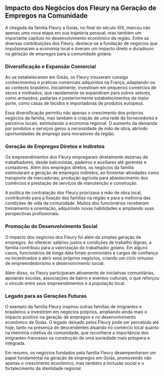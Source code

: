 ## Impacto dos Negócios dos Fleury na Geração de Empregos na Comunidade

A chegada da família Fleury a Goiás, no final do século XIX, marcou não apenas uma nova etapa em sua trajetória pessoal, mas também um importante capítulo no desenvolvimento econômico da região. Entre as diversas contribuições dos Fleury, destaca-se a fundação de negócios que impulsionaram a economia local e tiveram um impacto direto e duradouro na geração de empregos para a comunidade goiana.

### Diversificação e Expansão Comercial

Ao se estabelecerem em Goiás, os Fleury trouxeram consigo conhecimentos e práticas comerciais adquiridos na França, adaptando-os ao contexto brasileiro. Inicialmente, investiram em pequenos comércios de secos e molhados, que rapidamente se expandiram para outros setores, como armazéns, padarias e posteriormente estabelecimentos de maior porte, como casas de tecidos e importadoras de produtos europeus.

Essa diversificação permitiu não apenas o crescimento dos próprios negócios da família, mas também a criação de uma rede de fornecedores e parceiros locais, estimulando a economia regional. O aumento da demanda por produtos e serviços gerou a necessidade de mão de obra, abrindo oportunidades de emprego para moradores da região.

### Geração de Empregos Diretos e Indiretos

Os empreendimentos dos Fleury empregaram diretamente dezenas de trabalhadores, desde balconistas, padeiros e auxiliares até gerentes e contadores. Além dos empregos diretos, os negócios da família estimularam a geração de empregos indiretos, ao fomentar atividades como transporte de mercadorias, produção agrícola para abastecimento dos comércios e prestação de serviços de manutenção e construção.

A política de contratação dos Fleury priorizava a mão de obra local, contribuindo para a fixação das famílias na região e para a melhoria das condições de vida da comunidade. Muitos dos funcionários receberam treinamento e orientação, adquirindo novas habilidades e ampliando suas perspectivas profissionais.

### Promoção do Desenvolvimento Social

O impacto dos negócios dos Fleury foi além da simples geração de empregos. Ao oferecer salários justos e condições de trabalho dignas, a família contribuiu para a valorização do trabalhador goiano. Em alguns casos, funcionários de longa data foram promovidos a cargos de confiança ou incentivados a abrir seus próprios negócios, criando um ciclo virtuoso de empreendedorismo e desenvolvimento social.

Além disso, os Fleury participaram ativamente de iniciativas comunitárias, apoiando escolas, associações de bairro e eventos culturais, o que reforçou o vínculo entre seus empreendimentos e a população local.

### Legado para as Gerações Futuras

O exemplo da família Fleury inspirou outras famílias de imigrantes e brasileiros a investirem em negócios próprios, ampliando ainda mais o impacto positivo na geração de empregos e no desenvolvimento econômico de Goiás. O legado deixado pelos Fleury pode ser percebido até hoje, tanto na presença de descendentes atuando no comércio local quanto na memória coletiva da comunidade, que reconhece a importância dos imigrantes franceses na construção de uma sociedade mais próspera e integrada.

Em resumo, os negócios fundados pela família Fleury desempenharam um papel fundamental na geração de empregos em Goiás, promovendo não apenas o crescimento econômico, mas também a inclusão social e o fortalecimento da identidade regional.
